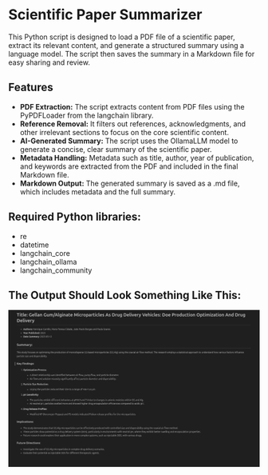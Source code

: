 # Scientific Paper Summarizer
This Python script is designed to load a PDF file of a scientific paper, extract its relevant content, and generate a structured summary using a language model. The script then saves the summary in a Markdown file for easy sharing and review.

## Features
- **PDF Extraction:** The script extracts content from PDF files using the PyPDFLoader from the langchain library.
- **Reference Removal:** It filters out references, acknowledgments, and other irrelevant sections to focus on the core scientific content.
- **AI-Generated Summary:** The script uses the OllamaLLM model to generate a concise, clear summary of the scientific paper.
- **Metadata Handling:** Metadata such as title, author, year of publication, and keywords are extracted from the PDF and included in the final Markdown file.
- **Markdown Output:** The generated summary is saved as a .md file, which includes metadata and the full summary.

## Required Python libraries:
- re
- datetime
- langchain_core
- langchain_ollama
- langchain_community

## The Output Should Look Something Like This:
![file_order](https://github.com/Fran-bot0/Scientific-Article-Summary-Maker/blob/main/output/output.png)
